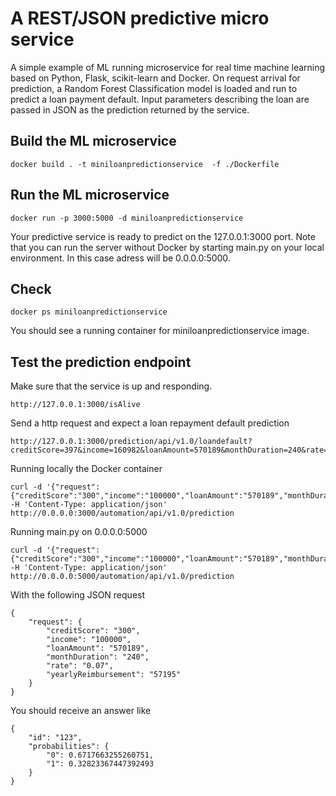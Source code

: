 # A REST/JSON predictive micro service

A simple example of ML running microservice for real time machine learning based on Python, Flask, scikit-learn and Docker.
On request arrival for prediction, a Random Forest Classification model is loaded and run to predict a loan payment default.
Input parameters describing the loan are passed in JSON as the prediction returned by the service.

## Build the ML microservice
```console
docker build . -t miniloanpredictionservice  -f ./Dockerfile
```
## Run the ML microservice
```console
docker run -p 3000:5000 -d miniloanpredictionservice 
```
Your predictive service is ready to predict on the 127.0.0.1:3000 port.
Note that you can run the server without Docker by starting main.py on your local environment. In this case adress will be 0.0.0.0:5000.

## Check
```console
docker ps miniloanpredictionservice 
```
You should see a running container for miniloanpredictionservice image.

## Test the prediction endpoint

Make sure that the service is up and responding.
```console
http://127.0.0.1:3000/isAlive  
```

Send a http request and expect a loan repayment default prediction 
```console
http://127.0.0.1:3000/prediction/api/v1.0/loandefault?creditScore=397&income=160982&loanAmount=570189&monthDuration=240&rate=0.07&yearlyReimbursement=57195
```
Running locally the Docker container
```console
curl -d '{"request":{"creditScore":"300","income":"100000","loanAmount":"570189","monthDuration":"240","rate":"0.07","yearlyReimbursement":"57195"}}' -H 'Content-Type: application/json' http://0.0.0.0:3000/automation/api/v1.0/prediction
 ```
 
Running main.py on 0.0.0.0:5000
```console
curl -d '{"request":{"creditScore":"300","income":"100000","loanAmount":"570189","monthDuration":"240","rate":"0.07","yearlyReimbursement":"57195"}}' -H 'Content-Type: application/json' http://0.0.0.0:5000/automation/api/v1.0/prediction
 ```
 
With the following JSON request
```console
{
    "request": {
        "creditScore": "300",
        "income": "100000",
        "loanAmount": "570189",
        "monthDuration": "240",
        "rate": "0.07",
        "yearlyReimbursement": "57195"
    }
}
```
You should receive an answer like
```console
{
    "id": "123",
    "probabilities": {
        "0": 0.6717663255260751,
        "1": 0.32823367447392493
    }
}
```
